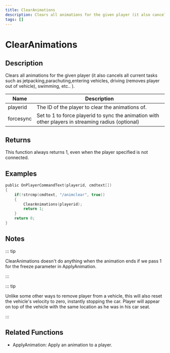 ```yaml
---
title: ClearAnimations
description: Clears all animations for the given player (it also cancels all current tasks such as jetpacking,parachuting,entering vehicles, driving (removes player out of vehicle), swimming, etc.
tags: []
---
```


# ClearAnimations

<TagLinks />

## Description

Clears all animations for the given player (it also cancels all current tasks such as jetpacking,parachuting,entering vehicles, driving (removes player out of vehicle), swimming, etc.. ).

| Name      | Description                                                                                        |
| --------- | -------------------------------------------------------------------------------------------------- |
| playerid  | The ID of the player to clear the animations of.                                                   |
| forcesync | Set to 1 to force playerid to sync the animation with other players in streaming radius (optional) |

## Returns

This function always returns 1, even when the player specified is not connected.

## Examples

```c
public OnPlayerCommandText(playerid, cmdtext[])
{
    if(!strcmp(cmdtext, "/animclear", true))
    {
        ClearAnimations(playerid);
        return 1;
    }
    return 0;
}
```

## Notes

::: tip

ClearAnimations doesn't do anything when the animation ends if we pass 1 for the freeze parameter in ApplyAnimation.

:::

::: tip

Unlike some other ways to remove player from a vehicle, this will also reset the vehicle's velocity to zero, instantly stopping the car. Player will appear on top of the vehicle with the same location as he was in his car seat.

:::

## Related Functions

- ApplyAnimation: Apply an animation to a player.
